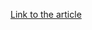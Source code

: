 [Link to the article](https://research.checkpoint.com/2020/new-joker-variant-hits-google-play-with-an-old-trick/)
